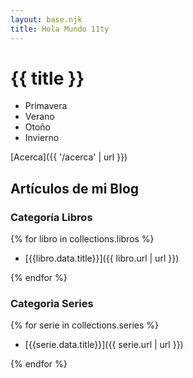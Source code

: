 ```yaml
---
layout: base.njk
title: Hola Mundo 11ty
---
```


# {{ title }}

- Primavera
- Verano
- Otoño
- Invierno

[Acerca]({{ '/acerca' | url }})

## Artículos de mi Blog

### Categoría Libros

{% for libro in collections.libros %}

- [{{libro.data.title}}]({{ libro.url | url }})

{% endfor %}

### Categoria Series

{% for serie in collections.series %}

- [{{serie.data.title}}]({{ serie.url | url }})

{% endfor %}
